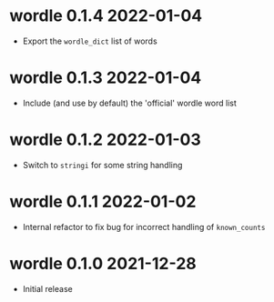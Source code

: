 # wordle 0.1.4  2022-01-04

* Export the `wordle_dict` list of words

# wordle 0.1.3  2022-01-04

* Include (and use by default) the 'official' wordle word list

# wordle 0.1.2  2022-01-03

* Switch to `stringi` for some string handling

# wordle 0.1.1  2022-01-02

* Internal refactor to fix bug for incorrect handling of `known_counts`

# wordle 0.1.0   2021-12-28

* Initial release
